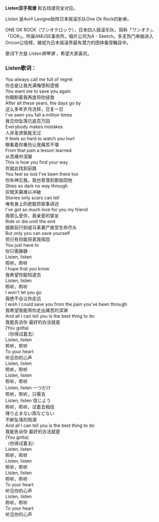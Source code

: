 

**Listen双手简谱** 和五线谱完全对应。

_Listen_ 是Avril Lavigne助阵日本摇滚乐队One Ok Rock的新单。

ONE OK ROCK（ワンオクロック），日本四人摇滚乐队，简称「ワンオク」、「OOR」。所属AMUSE事务所，唱片公司为A -
Sketch。多支热门单曲进入Oricon公信榜，被视为日本摇滚界最有潜力的团体备受瞩目中。

歌词下方是 _Listen钢琴谱_ ，希望大家喜欢。

### Listen歌词：

You always call me full of regret  
你总是让我充满悔恨和遗憾  
You want me to save you again  
你期盼着我再度将你拯救  
After all these years, the days go by  
这么多年岁月流转，日复一日  
I've seen you fall a million times  
我见你坠落已逾百万回  
Everybody makes mistakes  
人非圣贤孰能无过  
It feels so hard to watch you hurt  
眼看着你重伤让我痛苦不堪  
From that pain a lesson learned  
从苦痛中涅槃  
This is how you find your way  
你就此找到前路  
You feel so lost I've been there too  
你失神忘我，我也曾落到那般田地  
Skies so dark no way through  
灰暗天幕难以冲破  
Stories only scars can tell  
唯有身上的疤能将故事讲述  
I've got so much love for you my friend  
我那么爱你，我亲爱的挚友  
Ride or die until the end  
踏歌前行抑或马革裹尸直至生命尽头  
But only you can save yourself  
但只有你能将真我赎回  
You just have to  
你只需静静  
Listen, listen  
聆听，聆听  
I hope that you know  
我希望你能知道去  
Listen, listen  
聆听，聆听  
I won't let you go  
我绝不会让你走远  
I wish I could save you from the pain you've been through  
我希望我能带你走出痛苦的深渊  
And all I can tell you is the best thing to do  
我能告诉你 最好的办法就是  
(You gotta)  
（你得试着去）  
Listen, listen  
聆听，聆听  
To your heart  
听见你的心声  
Listen, listen  
聆听，聆听  
Listen, listen  
聆听，聆听  
Listen, listen 一つだけ  
聆听，聆听，只需去  
Listen, listen 信じよう  
聆听，聆听，试着去相信  
降り止まない雨などない  
不断坠落的雨滴  
And all I can tell you is the best thing to do  
我能告诉你 最好的办法就是  
(You gotta)  
（你得试着去）  
Listen, listen  
聆听，聆听  
Listen, listen  
聆听，聆听  
Listen, listen  
聆听，聆听  
To your heart  
听见你的心声  
Listen, listen  
聆听，聆听  
To your heart  
听见你的心声

